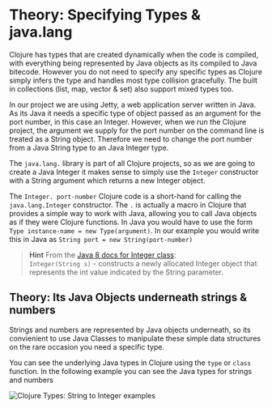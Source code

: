 # Theory: Specifying Types & java.lang

Clojure has types that are created dynamically when the code is compiled, with everything being represented by Java objects as its compiled to Java bitecode.   However you do not need to specify any specific types as Clojure simply infers the type and handles most type collision gracefully.  The built in collections (list, map, vector & set) also support mixed types too.

In our project we are using Jetty, a web application server written in Java.  As its Java it needs a specific type of object passed as an argument for the port number, in this case an Integer.  However, when we run the Clojure project, the argument we supply for the port number on the command line is treated as a String object.  Therefore we need to change the port number from a Java String type to an Java Integer type.
  
The `java.lang.` library is part of all Clojure projects, so as we are going to create a Java Integer it makes sense to simply use the `Integer` constructor with a String argument which returns a new Integer object.

The `Integer. port-number` Clojure code is a short-hand for calling the `java.lang.Integer` constructor.  The `.` is actually a macro in Clojure that provides a simple way to work with Java, allowing you to call Java objects as if they were Clojure functions.  In Java you would have to use the form `Type instance-name = new Type(argument)`.  In our example you would write this in Java as `String port = new String(port-number)`

> **Hint**  From the [Java 8 docs for Integer class](https://docs.oracle.com/javase/8/docs/api/java/lang/Integer.html):   
`Integer(String s)` - constructs a newly allocated Integer object that represents the int value indicated by the String parameter.

## Theory: Its Java Objects underneath strings & numbers

Strings and numbers are represented by Java objects underneath, so its convienient to use Java Classes to manipulate these simple data structures on the rare occasion you need a specific type.  

You can see the underlying Java types in Clojure using the `type` or `class` function.  In the following example you can see the Java types for strings and numbers

![Clojure Types: String to Integer examples](/images/clojure-types-examples-string-to-integer.png)
